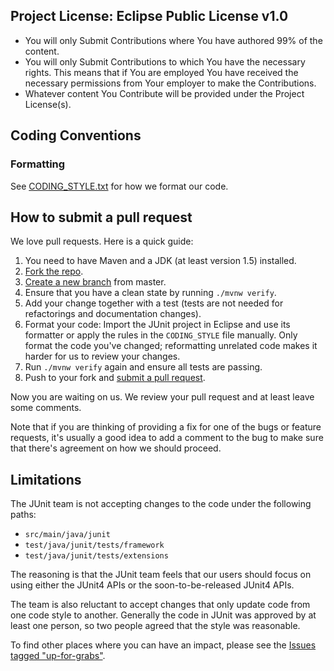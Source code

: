## Project License:  Eclipse Public License v1.0

- You will only Submit Contributions where You have authored 99% of the content.
- You will only Submit Contributions to which You have the necessary rights. This means that if You are employed You have received the necessary permissions from Your employer to make the Contributions.
- Whatever content You Contribute will be provided under the Project License(s).

## Coding Conventions

### Formatting

See [CODING_STYLE.txt](CODING_STYLE.txt) for how we format our code.

## How to submit a pull request

We love pull requests. Here is a quick guide:

1. You need to have Maven and a JDK (at least version 1.5) installed.
2. [Fork the repo](https://help.github.com/articles/fork-a-repo).
3. [Create a new branch](https://help.github.com/articles/creating-and-deleting-branches-within-your-repository/) from master.
4. Ensure that you have a clean state by running `./mvnw verify`.
5. Add your change together with a test (tests are not needed for refactorings and documentation changes).
6. Format your code: Import the JUnit project in Eclipse and use its formatter or apply the rules in the `CODING_STYLE` file manually. Only format the code you've changed; reformatting unrelated code makes it harder for us to review your changes.
7. Run `./mvnw verify` again and ensure all tests are passing.
8. Push to your fork and [submit a pull request](https://help.github.com/articles/creating-a-pull-request/).

Now you are waiting on us. We review your pull request and at least leave some comments.


Note that if you are thinking of providing a fix for one of the bugs or feature requests, it's usually
a good idea to add a comment to the bug to make sure that there's agreement on how we should proceed.

## Limitations

The JUnit team is not accepting changes to the code under the following paths:

* `src/main/java/junit`
* `test/java/junit/tests/framework`
* `test/java/junit/tests/extensions`

The reasoning is that the JUnit team feels that our users should focus on using either the JUnit4 APIs
or the soon-to-be-released JUnit4 APIs.

The team is also reluctant to accept changes that only update code from one code style to another.
Generally the code in JUnit was approved by at least one person, so two people agreed that the style was reasonable.

To find other places where you can have an impact, please see the [Issues tagged "up-for-grabs"](https://github.com/junit-team/junit4/issues?q=is%3Aissue+is%3Aopen+label%3Aup-for-grabs).
